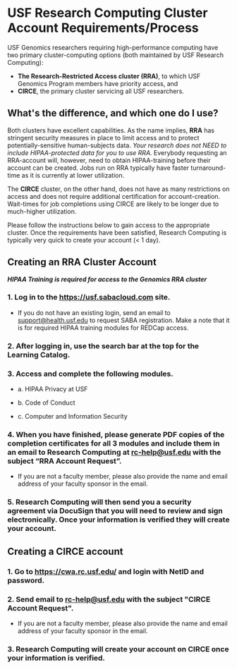 # USF Research Computing Cluster Account Requirements/Process

USF Genomics researchers requiring high-performance computing have two primary cluster-computing options (both maintained by USF Research Computing): 
* **The Research-Restricted Access cluster (RRA)**, to which USF Genomics Program members have priority access, and 
* **CIRCE**, the primary cluster servicing all USF researchers. 

## What's the difference, and which one do I use?
Both clusters have excellent capabilities. As the name implies, **RRA** has stringent security measures in place to limit access and to protect potentially-sensitive human-subjects data. _Your research does not NEED to include HIPAA-protected data for you to use RRA._ Everybody requesting an RRA-account will, however, need to obtain HIPAA-training before their account can be created. Jobs run on RRA typically have faster turnaround-time as it is currently at lower utilization. 

The **CIRCE** cluster, on the other hand, does not have as many restrictions on access and does not require additional certification for account-creation. Wait-times for job completions using CIRCE are likely to be longer due to much-higher utilization.

Please follow the instructions below to gain access to the appropriate cluster. Once the requirements have been satisfied, Research Computing is typically very quick to create your account (< 1 day).



## Creating an RRA Cluster Account

_**HIPAA Training is *required* for access to the Genomics RRA cluster**_

### 1. Log in to the https://usf.sabacloud.com site.

   * If you do not have an existing login, send an email to support@health.usf.edu to request SABA registration. Make a note that it is for required HIPAA training modules for REDCap access.

### 2. After logging in, use the search bar at the top for the Learning Catalog.

### 3. Access and complete the following modules.

  *   a.	HIPAA Privacy at USF
   
  *   b.	Code of Conduct
   
  *   c.	Computer and Information Security

### 4.  When you have finished, please generate PDF copies of the completion certificates for all 3 modules and include them in an email to Research Computing at rc-help@usf.edu with the subject “RRA Account Request”. 
   
   * If you are not a faculty member, please also provide the name and email address of your faculty sponsor in the email.

### 5.  Research Computing will then send you a security agreement via DocuSign that you will need to review and sign electronically. Once your information is verified they will create your account.

## Creating a CIRCE account

### 1.  Go to https://cwa.rc.usf.edu/ and login with NetID and password.

### 2.	Send email to rc-help@usf.edu with the subject "CIRCE Account Request". 
   
   * If you are not a faculty member, please also provide the name and email address of your faculty sponsor in the email.

### 3.	Research Computing will create your account on CIRCE once your information is verified.
